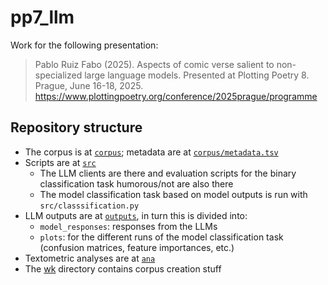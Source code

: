 # pp7_llm

Work for the following presentation:

> Pablo Ruiz Fabo (2025). Aspects of comic verse salient to non-specialized large language models. Presented at Plotting Poetry 8. Prague, June 16-18, 2025. https://www.plottingpoetry.org/conference/2025prague/programme

## Repository structure

- The corpus is at [`corpus`](./corpus); metadata are at [`corpus/metadata.tsv`](./corpus/metadata.tsv)
- Scripts are at [`src`](./src)
  - The LLM clients are there and evaluation scripts for the binary classification task humorous/not are also there
  - The model classification task based on model outputs is run with  `src/classsification.py`
- LLM outputs are at [`outputs`](./outputs), in turn this is divided into:
  - `model_responses`: responses from the LLMs
  - `plots`: for the different runs of the model classification task (confusion matrices, feature importances, etc.)
- Textometric analyses are at [`ana`](./ana)
- The [wk](./wk) directory contains corpus creation stuff
